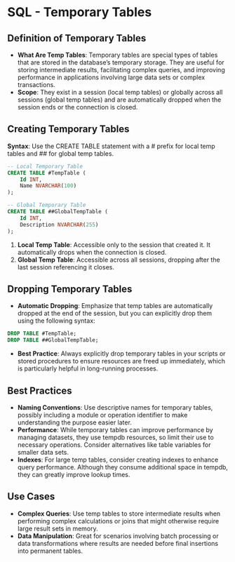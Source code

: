 # SQL - Temporary Tables

## Definition of Temporary Tables

- **What Are Temp Tables**: Temporary tables are special types of tables that are stored in the database’s temporary storage. They are useful for storing intermediate results, facilitating complex queries, and improving performance in applications involving large data sets or complex transactions.
- **Scope**: They exist in a session (local temp tables) or globally across all sessions (global temp tables) and are automatically dropped when the session ends or the connection is closed.

## Creating Temporary Tables

**Syntax**: Use the CREATE TABLE statement with a # prefix for local temp tables and ## for global temp tables.

```sql
-- Local Temporary Table
CREATE TABLE #TempTable (
    Id INT,
    Name NVARCHAR(100)
);

-- Global Temporary Table
CREATE TABLE ##GlobalTempTable (
    Id INT,
    Description NVARCHAR(255)
);

```

1. **Local Temp Table**: Accessible only to the session that created it. It automatically drops when the connection is closed.
2. **Global Temp Table**: Accessible across all sessions, dropping after the last session referencing it closes.

## Dropping Temporary Tables
- **Automatic Dropping**: Emphasize that temp tables are automatically dropped at the end of the session, but you can explicitly drop them using the following syntax:

```sql
DROP TABLE #TempTable;
DROP TABLE ##GlobalTempTable;
```

- **Best Practice**: Always explicitly drop temporary tables in your scripts or stored procedures to ensure resources are freed up immediately, which is particularly helpful in long-running processes.

## Best Practices

- **Naming Conventions**: Use descriptive names for temporary tables, possibly including a module or operation identifier to make understanding the purpose easier later.
- **Performance**: While temporary tables can improve performance by managing datasets, they use tempdb resources, so limit their use to necessary operations. Consider alternatives like table variables for smaller data sets.
- **Indexes**: For large temp tables, consider creating indexes to enhance query performance. Although they consume additional space in tempdb, they can greatly improve lookup times.

## Use Cases

- **Complex Queries**: Use temp tables to store intermediate results when performing complex calculations or joins that might otherwise require large result sets in memory.
- **Data Manipulation**: Great for scenarios involving batch processing or data transformations where results are needed before final insertions into permanent tables.

